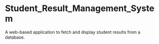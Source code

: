 # Student_Result_Management_System
A web-based application to fetch and display student results from a database.
